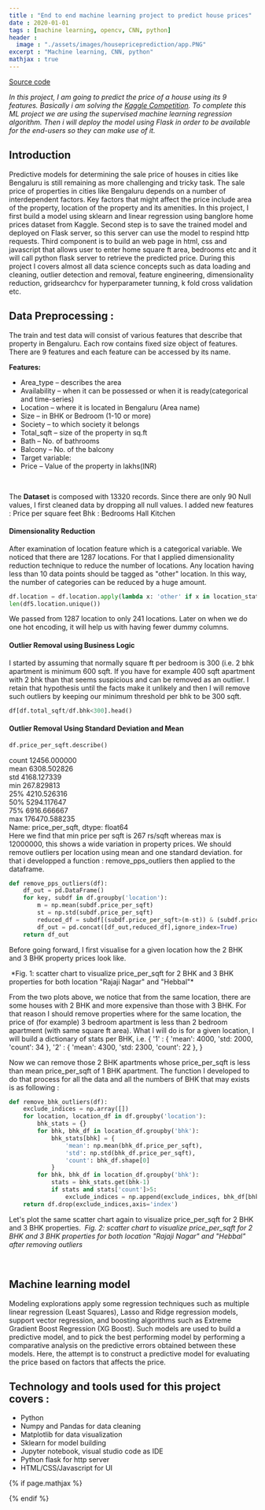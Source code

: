 ```yaml
---
title : "End to end machine learning project to predict house prices"
date : 2020-01-01
tags : [machine learning, opencv, CNN, python]
header :
  image : "./assets/images/housepriceprediction/app.PNG"
excerpt : "Machine learning, CNN, python"
mathjax : true
---
```

[Source code](https://github.com/achafi/Banglore_House_Prices)

*In this project, I am going to predict the price of a house using its 9 features. Basically i am solving the [Kaggle Competition](https://www.kaggle.com/amitabhajoy/bengaluru-house-price-data). To complete this ML project we are using the supervised machine learning regression algorithm. Then i will deploy the model using Flask in order to be available for the end-users so they can make use of it.*

## Introduction
Predictive models for determining the sale price of houses in cities like Bengaluru is still remaining as more challenging and tricky task. The sale price of properties in cities like Bengaluru depends on a number of interdependent factors. Key factors that might affect the price include area of the property, location of the property and its amenities.
In this project, I first build a model using sklearn and linear regression using banglore home prices dataset from Kaggle. Second step is to save the trained model and deployed on Flask server, so this server can use the model to respind http requests. Third component is to build an web page in html, css and javascript that allows user to enter home square ft area, bedrooms etc and it will call python flask server to retrieve the predicted price.
During this project I covers almost all data science concepts such as data loading and cleaning, outlier detection and removal, feature engineering, dimensionality reduction, gridsearchcv for hyperparameter tunning, k fold cross validation etc.

## Data Preprocessing :
The train and test data will consist of various features that describe that property in Bengaluru.
Each row contains fixed size object of features. There are 9 features and each feature can be accessed by its name.
<br>

**Features:**
- Area_type – describes the area
- Availability – when it can be possessed or when it is ready(categorical and time-series)
- Location – where it is located in Bengaluru (Area name)
- Size – in BHK or Bedroom (1-10 or more)
- Society – to which society it belongs
- Total_sqft – size of the property in sq.ft
- Bath – No. of bathrooms
- Balcony – No. of the balcony
- Target variable:
- Price – Value of the property in lakhs(INR)
<br>

The **Dataset** is composed with 13320 records.
Since there are only 90 Null values, I first cleaned data by dropping all null values.
I added new features :
Price per square feet
Bhk : Bedrooms Hall Kitchen

#### Dimensionality Reduction
After examination of location feature which is a categorical variable. We noticed that there are 1287 locations. For that I applied dimensionality reduction technique to reduce the number of locations. Any location having less than 10 data points should be tagged as "other" location. In this way, the number of categories can be reduced by a huge amount.
```python
df.location = df.location.apply(lambda x: 'other' if x in location_stats_less_than_10 else x)
len(df5.location.unique())
```
We passed from 1287 location to only 241 locations. Later on when we do one hot encoding, it will help us with having fewer dummy columns.
#### Outlier Removal using Business Logic
I started by assuming that normally square ft per bedroom is 300 (i.e. 2 bhk apartment is minimum 600 sqft. If you have for example 400 sqft apartment with 2 bhk than that seems suspicious and can be removed as an outlier.
I retain that hypothesis until the facts make it unlikely and then I will remove such outliers by keeping our minimum threshold per bhk to be 300 sqft.

```python
df[df.total_sqft/df.bhk<300].head()
```
#### Outlier Removal Using Standard Deviation and Mean
```python
df.price_per_sqft.describe()
```
count     12456.000000 <br>
mean       6308.502826 <br>
std        4168.127339 <br>
min         267.829813 <br>
25%        4210.526316 <br>
50%        5294.117647 <br>
75%        6916.666667 <br>
max      176470.588235 <br>
Name: price_per_sqft, dtype: float64<br>
Here we find that min price per sqft is 267 rs/sqft whereas max is 12000000, this shows a wide variation in property prices. We should remove outliers per location using mean and one standard deviation. for that i developped a function : remove_pps_outliers then applied to the dataframe.
```python
def remove_pps_outliers(df):
    df_out = pd.DataFrame()
    for key, subdf in df.groupby('location'):
        m = np.mean(subdf.price_per_sqft)
        st = np.std(subdf.price_per_sqft)
        reduced_df = subdf[(subdf.price_per_sqft>(m-st)) & (subdf.price_per_sqft<=(m+st))]
        df_out = pd.concat([df_out,reduced_df],ignore_index=True)
    return df_out
```

Before going forward, I first visualise for a given location how the 2 BHK and 3 BHK property prices look like.

<img src="{{ site.url }}{{ site.baseurl }}/assets/images/housepriceprediction/the2before.png" alt="">
*Fig. 1:  scatter chart to visualize price_per_sqft for 2 BHK and 3 BHK properties for both location "Rajaji Nagar" and "Hebbal"*

From the two plots above, we notice that from the same location, there are some houses with 2 BHK and more expensive than those with 3 BHK.
For that reason I should remove properties where for the same location, the price of (for example) 3 bedroom apartment is less than 2 bedroom apartment (with same square ft area). What I will do is for a given location, I will build a dictionary of stats per BHK, i.e.
{
    '1' : {
        'mean': 4000,
        'std: 2000,
        'count': 34
    },
    '2' : {
        'mean': 4300,
        'std: 2300,
        'count': 22
    },
}

Now we can remove those 2 BHK apartments whose price_per_sqft is less than mean price_per_sqft of 1 BHK apartment. The function I developed to do that process for all the data and all the numbers of BHK that may exists is as following :

```python
def remove_bhk_outliers(df):
    exclude_indices = np.array([])
    for location, location_df in df.groupby('location'):
        bhk_stats = {}
        for bhk, bhk_df in location_df.groupby('bhk'):
            bhk_stats[bhk] = {
                'mean': np.mean(bhk_df.price_per_sqft),
                'std': np.std(bhk_df.price_per_sqft),
                'count': bhk_df.shape[0]
            }
        for bhk, bhk_df in location_df.groupby('bhk'):
            stats = bhk_stats.get(bhk-1)
            if stats and stats['count']>5:
                exclude_indices = np.append(exclude_indices, bhk_df[bhk_df.price_per_sqft<(stats['mean'])].index.values)
    return df.drop(exclude_indices,axis='index')
```
Let's plot the same scatter chart again to visualize price_per_sqft for 2 BHK and 3 BHK properties.
<img src="{{ site.url }}{{ site.baseurl }}/assets/images/housepriceprediction/the2after.png" alt="">
*Fig. 2:  scatter chart to visualize price_per_sqft for 2 BHK and 3 BHK properties for both location "Rajaji Nagar" and "Hebbal" after removing outliers*

<br>

## Machine learning model
Modeling explorations apply some regression techniques such as multiple linear regression (Least Squares), Lasso and Ridge regression models, support vector regression, and boosting algorithms such as Extreme Gradient Boost Regression (XG Boost).
Such models are used to build a predictive model, and to pick the best performing model by performing a comparative analysis on the predictive errors obtained between these models. Here, the attempt is to construct a predictive model for evaluating the price based on factors that affects the price.


## Technology and tools used for this project covers :

- Python
- Numpy and Pandas for data cleaning
- Matplotlib for data visualization
- Sklearn for model building
- Jupyter notebook, visual studio code as IDE
- Python flask for http server
- HTML/CSS/Javascript for UI




{% if page.mathjax %}
<script type="text/javascript" async
  src="https://cdn.mathjax.org/mathjax/latest/MathJax.js?config=TeX-MML-AM_CHTML">
</script>
{% endif %}